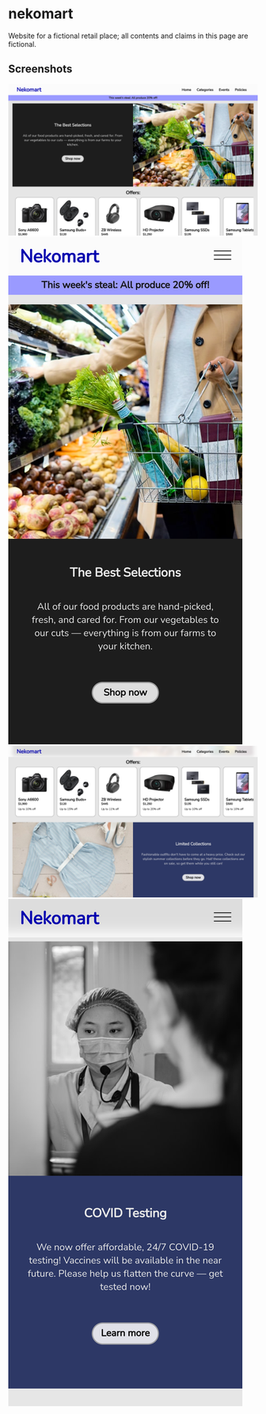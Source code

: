 # nekomart
Website for a fictional retail place; all contents and claims in this page are fictional.

## Screenshots
![Nekomart on Desktop](https://raw.githubusercontent.com/originlimit/nekomart/main/screenshots/index.html.png)
![Nekomart on Mobile](https://raw.githubusercontent.com/originlimit/nekomart/main/screenshots/index.html(iPhone%2012%20Pro).png)
![Nekomart on Desktop (2)](https://raw.githubusercontent.com/originlimit/nekomart/main/screenshots/(1)index.html.png)
![Nekomart on Mobile (2)](https://github.com/originlimit/nekomart/blob/main/screenshots/(1)index.html(iPhone%2012%20Pro).png)
